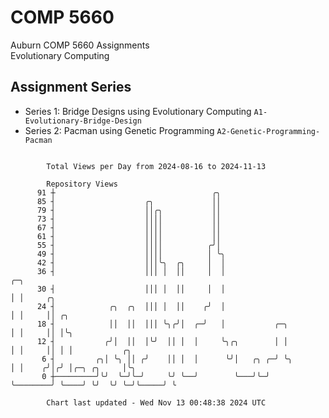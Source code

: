 # COMP 5660
Auburn COMP 5660 Assignments  
Evolutionary Computing

## Assignment Series
- Series 1: Bridge Designs using Evolutionary Computing `A1-Evolutionary-Bridge-Design`
- Series 2: Pacman using Genetic Programming `A2-Genetic-Programming-Pacman`

```

        Total Views per Day from 2024-08-16 to 2024-11-13

        Repository Views
      91 ┼                                   ╭╮
      85 ┤                    ╭╮             ││
      79 ┤                    ││╭╮           ││
      73 ┤                    ││││           ││
      67 ┤                    ││││           ││
      61 ┤                    ││││           ││
      55 ┤                    ││││          ╭╯│
      49 ┤                    ││││          │ ╰╮
      42 ┤                    │││╰╮  ╭╮     │  │
      36 ┤                    │││ │  ││     │  │                       ╭─╮
      30 ┤                    │││ │  ││     │  │                       │ │     ╭╮
      24 ┤            ╭╮  ╭╮  │││ │  ││    ╭╯  │                       │ │     ││ ╭╮
      18 ┤            ││  ││  │││ ╰╮╭╯│  ╭─╯   │           ╭─╮         │ │     ││ │╰╮
      12 ┤           ╭╯│  ││  │╰╯  ││ │  │     ╰╮╭╮        │ │         │ │     ││ │ │           ╭╮
       6 ┤         ╭╮│ ╰╮ ││ ╭╯    ││ │  │      ╰╯│   ╭╮ ╭─╯ ╰╮        │ │    ╭╯│╭╯ │╭─╮ ╭╮     │╰╮
       0 ┼─────────╯╰╯  ╰─╯╰─╯     ╰╯ ╰──╯        ╰───╯╰─╯    ╰────────╯ ╰────╯ ╰╯  ╰╯ ╰─╯╰─────╯ ╰

        Chart last updated - Wed Nov 13 00:48:38 2024 UTC
        
```
